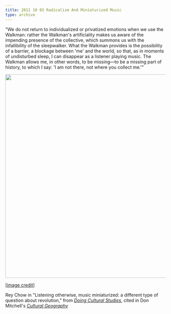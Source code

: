 ```yaml
---
title: 2011 10 03 Radicalism And Miniaturized Music
type: archive
---
```


<p>"We do not return to individualized or privatized emotions when we use the Walkman: rather the Walkman's artificiality makes us aware of the impending presence of the collective, which summons us with the infallibility of the sleepwalker. What the Walkman provides is the possibility of a barrier, a blockage between 'me' and the world, so that, as in moments of undisturbed sleep, I can disappear as a listener playing music. The Walkman allows me, in other words, to be missing—to be a missing part of history, to which I say: 'I am not there, not where you collect me.'"</p>
<p><a href="http://ablersite.files.wordpress.com/2011/10/headphones-silhouette.jpg"><img class="alignnone size-full wp-image-3628" title="headphones-silhouette" src="{{ site.baseurl }}/uploads/headphones-silhouette.jpg" alt="" width="640" height="640" /></a></p>
<p>[<a href="http://lyricsdog.eu/s/headphones%20silhouette">image credit</a>]</p>
<p>Rey Chow in "Listening otherwise, music miniaturized: a different type of question about revolution," from <a href="http://www.amazon.com/Doing-Cultural-Studies-Walkman-Identities/dp/0761954023/ref=sr_1_1?ie=UTF8&amp;qid=1317693556&amp;sr=8-1"><em>Doing Cultural Studies</em></a>, cited in Don Mitchell's <a href="http://www.amazon.com/Cultural-Geography-Introduction-Donald-Mitchell/dp/1557868921/ref=sr_1_1?s=books&amp;ie=UTF8&amp;qid=1317693605&amp;sr=1-1"><em>Cultural Geography</em></a></p>
